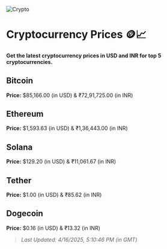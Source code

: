 
![Crypto](https://www.techguide.com.au/wp-content/uploads/2020/11/crypto3.jpeg)

# Cryptocurrency Prices 🪙📈

#### Get the latest cryptocurrency prices in USD and INR for top 5 cryptocurrencies.

## Bitcoin

**Price:** $85,166.00 (in USD) & ₹72,91,725.00 (in INR)

## Ethereum

**Price:** $1,593.63 (in USD) & ₹1,36,443.00 (in INR)

## Solana

**Price:** $129.20 (in USD) & ₹11,061.67 (in INR)

## Tether

**Price:** $1.00 (in USD) & ₹85.62 (in INR)

## Dogecoin

**Price:** $0.16 (in USD) & ₹13.32 (in INR)

> _Last Updated: 4/16/2025, 5:10:46 PM (in GMT)_
